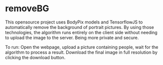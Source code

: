 # removeBG
This opensource project uses BodyPix models and TensorflowJS to automatically remove the background of portrait pictures. By using those technologies, the algorithm runs entirely on the client side without needing to upload the image to the server. Being more private and secure.

To run:
Open the webpage, upload a picture containing people, wait for the algorithm to process a result. Download the final image in full resolution by clicking the download button.
